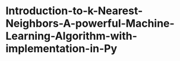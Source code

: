 # Introduction-to-k-Nearest-Neighbors-A-powerful-Machine-Learning-Algorithm-with-implementation-in-Py